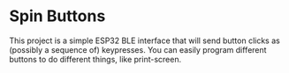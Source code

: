 # Spin Buttons
This project is a simple ESP32 BLE interface that will send button
clicks as (possibly a sequence of) keypresses.  You can easily program
different buttons to do different things, like print-screen.

